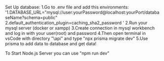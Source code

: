 Set Up database:
1.Go to .env file and add this environments: 
'1.DATABASE_URL="mysql://user:yourPassword@localhost:yourPort/databaseName?schema=public"
 2.default_authentication_plugin=caching_sha2_password
 '
2.Run your mysql server (docker or xampp)
3.Create connection in mysql workbench and log in with your user(root) and password
4.Then open terminal in vsCode with directory "\api" and type "npx prisma migrate dev"
5.Use prisma to add data to database and get data!

To Start Node.js Server you can use "npm run dev"